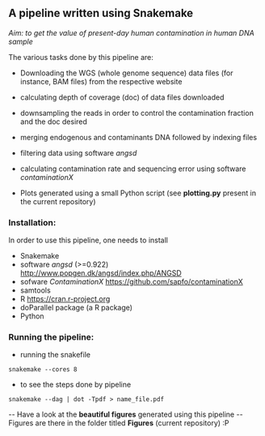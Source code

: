 ## A pipeline written using Snakemake

*Aim: to get the value of present-day human contamination in human DNA sample*


The various tasks done by this pipeline are:

- Downloading the WGS (whole genome sequence) data files (for instance, BAM files) from the respective website

- calculating depth of coverage (doc) of data files downloaded

- downsampling the reads in order to control the contamination fraction and the doc desired

- merging endogenous and contaminants DNA followed by indexing files

- filtering data using software *angsd*
- calculating contamination rate and sequencing error using software *contaminationX*
- Plots generated using a small Python script (see **plotting.py** present in the current repository)


### Installation: ###

In order to use this pipeline, one needs to install

- Snakemake
- software *angsd* (>=0.922) 
  http://www.popgen.dk/angsd/index.php/ANGSD
- sofware *ContaminationX* 
  https://github.com/sapfo/contaminationX
- samtools
- R
  https://cran.r-project.org
- doParallel package (a R package)
- Python


### Running the pipeline: ###

* running the snakefile 
```
snakemake --cores 8
```

* to see the steps done by pipeline 

```
snakemake --dag | dot -Tpdf > name_file.pdf
```

-- Have a look at the **beautiful figures** generated using this pipeline
-- Figures are there in the folder titled **Figures** (current repository) :P

